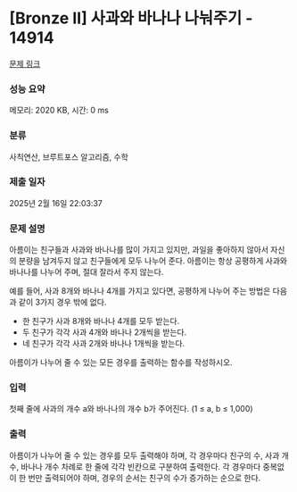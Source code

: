 # [Bronze II] 사과와 바나나 나눠주기 - 14914 

[문제 링크](https://www.acmicpc.net/problem/14914) 

### 성능 요약

메모리: 2020 KB, 시간: 0 ms

### 분류

사칙연산, 브루트포스 알고리즘, 수학

### 제출 일자

2025년 2월 16일 22:03:37

### 문제 설명

<p>아름이는 친구들과 사과와 바나나를 많이 가지고 있지만, 과일을 좋아하지 않아서 자신의 분량을 남겨두지 않고 친구들에게 모두 나누어 준다. 아름이는 항상 공평하게 사과와 바나나를 나누어 주며, 절대 잘라서 주지 않는다.</p>

<p>예를 들어, 사과 8개와 바나나 4개를 가지고 있다면, 공평하게 나누어 주는 방법은 다음과 같이 3가지 경우 밖에 없다.</p>

<ul>
	<li>한 친구가 사과 8개와 바나나 4개를 모두 받는다.</li>
	<li>두 친구가 각각 사과 4개와 바나나 2개씩을 받는다.</li>
	<li>네 친구가 각각 사과 2개와 바나나 1개씩을 받는다.</li>
</ul>

<p>아름이가 나누어 줄 수 있는 모든 경우를 출력하는 함수를 작성하시오.</p>

### 입력 

 <p>첫째 줄에 사과의 개수 a와 바나나의 개수 b가 주어진다. (1 ≤ a, b ≤ 1,000)</p>

### 출력 

 <p>아름이가 나누어 줄 수 있는 경우를 모두 출력해야 하며, 각 경우마다 친구의 수, 사과 개수, 바나나 개수 차례로 한 줄에 각각 빈칸으로 구분하여 출력한다. 각 경우마다 중복없이 한 번만 출력되어야 하며, 경우의 순서는 친구의 수가 증가하는 순으로 한다.</p>

